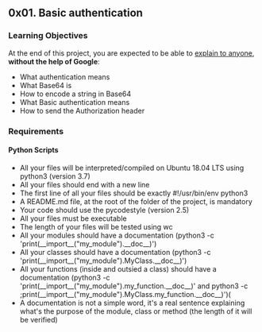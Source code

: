 <h2>0x01. Basic authentication</h2>

<h3>Learning Objectives</h3>
<p>At the end of this project, you are expected to be able to <a href='https://intranet.alxswe.com/rltoken/swiIZazfz7mspY1vjuy_Zg'>explain to anyone</a>, <b>without the help of Google</b>:
<ul>
<li>What authentication means</li>
<li>What Base64 is</li>
<li>How to encode a string in Base64</li>
<li>What Basic authentication means</li>
<li>How to send the Authorization header</li>
</ul>

<h3>Requirements</h3>
<h4>Python Scripts</h4>
<ul>
<li>All your files will be interpreted/compiled on Ubuntu 18.04 LTS using python3 (version 3.7)</li>
<li>All your files should end with a new line</li>
<li>The first line of all your files should be exactly #!/usr/bin/env python3</li>
<li>A README.md file, at the root of the folder of the project, is mandatory</li>
<li>Your code should use the pycodestyle (version 2.5)</li>
<li>All your files must be executable</li>
<li>The length of your files will be tested using wc</li>
<li>All your modules should have a documentation (python3 -c 'print(__import__("my_module").__doc__)')</li>
<li>All your classes should have a documentation (python3 -c 'print(__import__("my_module").MyClass.__doc__)')</li>
<li>All your functions (inside and outsied a class) should have a documentation (python3 -c 'print(__import__("my_module").my_function.__doc__)' and python3 -c ;print(__import__("my_module").MyClass.my_function.__doc__)')(</li>
<li>A documentation is not a simple word, it's a real sentence explaining what's the purpose of the module, class or method (the length of it will be verified)</li>
</ul>
